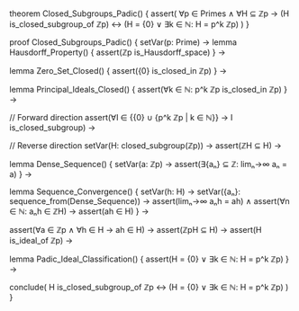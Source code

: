 theorem Closed_Subgroups_Padic() {
  assert(
    ∀p ∈ Primes ∧ ∀H ⊆ ℤp →
    (H is_closed_subgroup_of ℤp) ↔
    (H = {0} ∨ ∃k ∈ ℕ: H = p^k ℤp)
  )
}

proof Closed_Subgroups_Padic() {
  setVar(p: Prime) →
  lemma Hausdorff_Property() {
    assert(ℤp is_Hausdorff_space)
  } →
  
  lemma Zero_Set_Closed() {
    assert({0} is_closed_in ℤp)
  } →
  
  lemma Principal_Ideals_Closed() {
    assert(∀k ∈ ℕ: p^k ℤp is_closed_in ℤp)
  } →
  
  // Forward direction
  assert(∀I ∈ {{0} ∪ {p^k ℤp | k ∈ ℕ}} → I is_closed_subgroup) →
  
  // Reverse direction
  setVar(H: closed_subgroup(ℤp)) →
  assert(ℤH ⊆ H) →
  
  lemma Dense_Sequence() {
    setVar(a: ℤp) →
    assert(∃{aₙ} ⊆ ℤ: limₙ→∞ aₙ = a)
  } →
  
  lemma Sequence_Convergence() {
    setVar(h: H) →
    setVar({aₙ}: sequence_from(Dense_Sequence)) →
    assert(limₙ→∞ aₙh = ah) ∧
    assert(∀n ∈ ℕ: aₙh ∈ ℤH) →
    assert(ah ∈ H)
  } →
  
  assert(∀a ∈ ℤp ∧ ∀h ∈ H → ah ∈ H) →
  assert(ℤpH ⊆ H) →
  assert(H is_ideal_of ℤp) →
  
  lemma Padic_Ideal_Classification() {
    assert(H = {0} ∨ ∃k ∈ ℕ: H = p^k ℤp)
  } →
  
  conclude(
    H is_closed_subgroup_of ℤp ↔
    (H = {0} ∨ ∃k ∈ ℕ: H = p^k ℤp)
  )
}